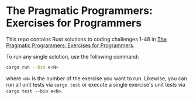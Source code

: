 # The Pragmatic Programmers: Exercises for Programmers

This repo contains Rust solutions to coding challenges 1-48 in [The Pragmatic
Programmers: Exercises for Programmers][1].

To run any single solution, use the following command:

```bash
cargo run --bin e<N>
```

where `<N>` is the number of the exercise you want to run. Likewise, you can run
all unit tests via `cargo test` or execute a single exercise's unit tests via
`cargo test --bin e<N>`.

[1]: https://pragprog.com/titles/bhwb/exercises-for-programmers/
